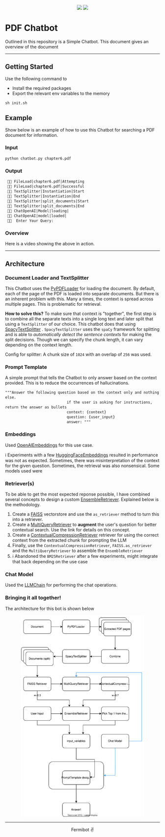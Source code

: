 <p align="center">
<img src="https://img.shields.io/badge/PDFChatbot-1.0-green.svg"/>
<img src="https://img.shields.io/badge/LangChain-OpenAI-blue"/>
</p>

# PDF Chatbot

Outlined in this repository is a Simple Chatbot. This document gives an overview of the document

---

## Getting Started

Use the following command to

- Install the required packages
- Export the relevant env variables to the memory

```commandline
sh init.sh
```

## Example

Show below is an example of how to use this Chatbot for searching a PDF document for information.

### Input

```commandline
python chatbot.py chapter6.pdf
```

### Output

```commandline
 🤖💬️ FileLoad|chapter6.pdf|Attempting
 🤖💬️ FileLoad|chapter6.pdf|Successful
 🤖💬️ TextSplitter|Instantiation|Start
 🤖💬️ TextSplitter|Instantiation|End
 🤖💬️ TextSplitter|split_documents|Start
 🤖💬️ TextSplitter|split_documents|End
 🤖💬️ ChatOpenAI|Model|loading|
 🤖💬️ ChatOpenAI|model|loaded|
 🤖💬️  Enter Your Query:
```

### Overview

Here is a video showing the above in action.

[//]: # ([![Watch the video]&#40;demo_video.png&#41;]&#40;https://www.youtube.com/watch?v=u9sWso45cRw&#41;)

---

## Architecture

### Document Loader and TextSplitter

This Chatbot uses
the  [PyPDFLoader](https://api.python.langchain.com/en/latest/document_loaders/langchain.document_loaders.pdf.PyPDFLoader.html)
for loading the document. By default, each of the page of the PDF is loaded into separate documents. But there is an
inherent problem with this. Many a times, the context is spread across multiple pages. This is problematic for
retrieval.

**How to solve this?** To make sure that context is "together", the first step is to combine all the separate texts into
a single long text and later split that using a `TextSplitter` of our choice. This chatbot does that
using [SpacyTextSplitter](https://api.python.langchain.com/en/latest/text_splitter/langchain.text_splitter.SpacyTextSplitter.html)
. `SpacyTextSplitter` uses the `spaCy` framework for splitting and is able to _automatically detect the sentence
contexts_ for making the split decisions. Though we can specify the chunk length, it can vary depending on the context
length.

Config for splitter: A chunk size of `1024` with an overlap of `256` was used.

### Prompt Template

A simple prompt that tells the Chatbot to only answer based on the context provided. This is to reduce the occurrences
of hallucinations.

```text
"""Answer the following question based on the context only and nothing else. 
                            if the user is asking for instructions, return the answer as bullets
                            context: {context}
                            question: {user_input}
                            answer: """
```

### Embeddings

Used [OpenAIEmbeddings](https://api.python.langchain.com/en/latest/embeddings/langchain.embeddings.openai.OpenAIEmbeddings.html)
for this use case.

ℹ️ Experiments with a
few [HuggingFaceEmbeddings](https://api.python.langchain.com/en/latest/embeddings/langchain.embeddings.huggingface.HuggingFaceEmbeddings.html)
resulted in performance was not as expected. Sometimes, there was
misinterpretation of the context for the given question. Sometimes, the retrieval was also nonsensical. Some
models used were

### Retriever(s)

To be able to get the most expected reponse possible, I have combined several concepts to design a
custom [EnsembleRetriever](https://python.langchain.com/docs/modules/data_connection/retrievers/ensemble). Explained
below is the methodology.

1. Create a [FAISS](https://faiss.ai/index.html) vectorstore and use the `as_retriever` method to turn this into a
   retriever.
2. Create
   a [MultiQueryRetriever](https://python.langchain.com/docs/modules/data_connection/retrievers/MultiQueryRetriever)
   to **augment** the user's question for better contextual search. Use the link for details on this concept.
3. Create
   a [ContextualCompressionRetriever](https://python.langchain.com/docs/modules/data_connection/retrievers/contextual_compression/)
   retriever for using the correct context from the extracted chunk for prompting the LLM
4. Finally, use the `ContextualCompressionRetriever`, `FAISS.as_retriever` and the `MultiQueryRetriever` to assemble
   the `EnsembleRetriever`
5. ℹ️ Abandoned the `BM25Retriever` after a few experiments, might integrate that back depending on the use case

### Chat Model

Used the [LLMChain](https://docs.langchain.com/docs/components/chains/llm-chain) for performing the chat operations.

### Bringing it all together!

The architecture for this bot is shown below

<p align="center">
  <img src="PDFChatBot.svg" width="400"/>
</p>

---
<p align="center">Fermibot ✌️</p>